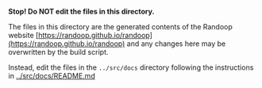 **Stop! Do NOT edit the files in this directory.**

The files in this directory are the generated contents of the Randoop website
[https://randoop.github.io/randoop](https://randoop.github.io/randoop)
and any changes here may be overwritten by the build script.

Instead, edit the files in the `../src/docs` directory following the instructions
in [../src/docs/README.md](../src/docs/README.md)
